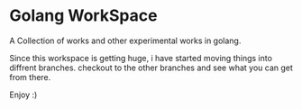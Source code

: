 # Golang WorkSpace

A Collection of works and other experimental works in golang.

Since this workspace is getting huge, i have started moving things into diffrent branches.
checkout to the other branches and see what you can get from there.

Enjoy :)




<!-- List of Examples :  -->
<!--
1. Cryptography
2. Monogdb
3. JWT
4. NSQ
5. goroutiens-pooling
6. PDF
7. Password Generator
8. Protobuf
9. Profiling
10. Slice Tricks
11. Web Sockets
12. Simple Go Server.
13. Go Templates
14. File Cache POC
15. Design Patterns.
16. DataStructures and Alogritams.
17. Go Benchmarking.
18. Simple DOS Attack
19. Go Email
20. Task Scheduler. -->
